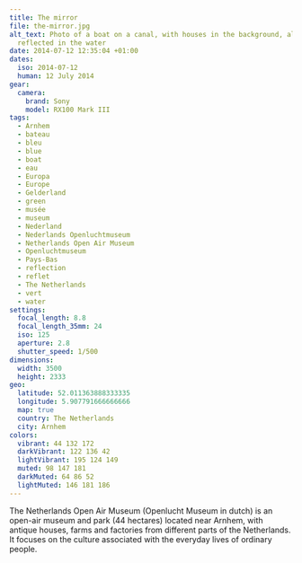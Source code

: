 ```yaml
---
title: The mirror
file: the-mirror.jpg
alt_text: Photo of a boat on a canal, with houses in the background, all
  reflected in the water
date: 2014-07-12 12:35:04 +01:00
dates:
  iso: 2014-07-12
  human: 12 July 2014
gear:
  camera:
    brand: Sony
    model: RX100 Mark III
tags:
  - Arnhem
  - bateau
  - bleu
  - blue
  - boat
  - eau
  - Europa
  - Europe
  - Gelderland
  - green
  - musée
  - museum
  - Nederland
  - Nederlands Openluchtmuseum
  - Netherlands Open Air Museum
  - Openluchtmuseum
  - Pays-Bas
  - reflection
  - reflet
  - The Netherlands
  - vert
  - water
settings:
  focal_length: 8.8
  focal_length_35mm: 24
  iso: 125
  aperture: 2.8
  shutter_speed: 1/500
dimensions:
  width: 3500
  height: 2333
geo:
  latitude: 52.011363888333335
  longitude: 5.907791666666666
  map: true
  country: The Netherlands
  city: Arnhem
colors:
  vibrant: 44 132 172
  darkVibrant: 122 136 42
  lightVibrant: 195 124 149
  muted: 98 147 181
  darkMuted: 64 86 52
  lightMuted: 146 181 186
---
```


The Netherlands Open Air Museum (Openlucht Museum in dutch) is an open-air museum and park (44 hectares) located near Arnhem, with antique houses, farms and factories from different parts of the Netherlands. It focuses on the culture associated with the everyday lives of ordinary people.
